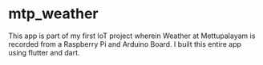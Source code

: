 # mtp_weather

This app is part of my first IoT project wherein Weather at Mettupalayam is recorded from a Raspberry Pi and Arduino Board. I built this entire app using flutter and dart.

